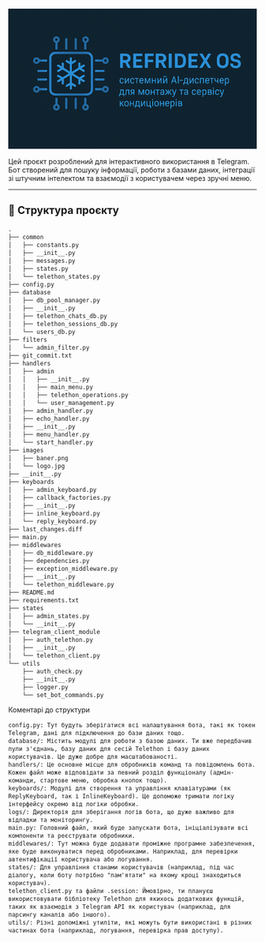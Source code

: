 ![Логотип проекту](images/baner.png)

Цей проєкт розроблений для інтерактивного використання в Telegram. Бот створений для пошуку інформації, роботи з базами даних, інтеграції зі штучним інтелектом та взаємодії з користувачем через зручні меню.

---

## 📂 Структура проєкту

```
.
├── common
│   ├── constants.py
│   ├── __init__.py
│   ├── messages.py
│   ├── states.py
│   └── telethon_states.py
├── config.py
├── database
│   ├── db_pool_manager.py
│   ├── __init__.py
│   ├── telethon_chats_db.py
│   ├── telethon_sessions_db.py
│   └── users_db.py
├── filters
│   └── admin_filter.py
├── git_commit.txt
├── handlers
│   ├── admin
│   │   ├── __init__.py
│   │   ├── main_menu.py
│   │   ├── telethon_operations.py
│   │   └── user_management.py
│   ├── admin_handler.py
│   ├── echo_handler.py
│   ├── __init__.py
│   ├── menu_handler.py
│   └── start_handler.py
├── images
│   ├── baner.png
│   └── logo.jpg
├── __init__.py
├── keyboards
│   ├── admin_keyboard.py
│   ├── callback_factories.py
│   ├── __init__.py
│   ├── inline_keyboard.py
│   └── reply_keyboard.py
├── last_changes.diff
├── main.py
├── middlewares
│   ├── db_middleware.py
│   ├── dependencies.py
│   ├── exception_middleware.py
│   ├── __init__.py
│   └── telethon_middleware.py
├── README.md
├── requirements.txt
├── states
│   ├── admin_states.py
│   └── __init__.py
├── telegram_client_module
│   ├── auth_telethon.py
│   ├── __init__.py
│   └── telethon_client.py
└── utils
    ├── auth_check.py
    ├── __init__.py
    ├── logger.py
    └── set_bot_commands.py
```

Коментарі до структури

    config.py: Тут будуть зберігатися всі налаштування бота, такі як токен Telegram, дані для підключення до бази даних тощо.
    database/: Містить модулі для роботи з базою даних. Ти вже передбачив пули з'єднань, базу даних для сесій Telethon і базу даних користувачів. Це дуже добре для масштабованості.
    handlers/: Це основне місце для обробників команд та повідомлень бота. Кожен файл може відповідати за певний розділ функціоналу (адмін-команди, стартове меню, обробка кнопок тощо).
    keyboards/: Модулі для створення та управління клавіатурами (як ReplyKeyboard, так і InlineKeyboard). Це допоможе тримати логіку інтерфейсу окремо від логіки обробки.
    logs/: Директорія для зберігання логів бота, що дуже важливо для відладки та моніторингу.
    main.py: Головний файл, який буде запускати бота, ініціалізувати всі компоненти та реєструвати обробники.
    middlewares/: Тут можна буде додавати проміжне програмне забезпечення, яке буде виконуватися перед обробниками. Наприклад, для перевірки автентифікації користувача або логування.
    states/: Для управління станами користувачів (наприклад, під час діалогу, коли боту потрібно "пам'ятати" на якому кроці знаходиться користувач).
    telethon_client.py та файли .session: Ймовірно, ти плануєш використовувати бібліотеку Telethon для якихось додаткових функцій, таких як взаємодія з Telegram API як користувач (наприклад, для парсингу каналів або іншого).
    utils/: Різні допоміжні утиліти, які можуть бути використані в різних частинах бота (наприклад, логування, перевірка прав доступу).
